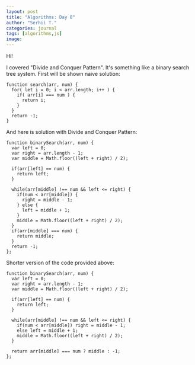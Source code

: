 ```yaml
---
layout: post
title: "Algorithms: Day 8"
author: "Serhii T."
categories: journal
tags: [algorithms,js]
image: 
---
```


Hi!

I covered "Divide and Conquer Pattern". It's something like a binary search tree system. First will be shown naive solution:
```
function search(arr, num) {
  for( let i = 0; i < arr.length; i++ ) {
    if( arr[i] === num ) {
      return i;
    }
  }
  return -1;
}
```

And here is solution with Divide and Conquer Pattern:
```
function binarySearch(arr, num) {
  var left = 0;
  var right = arr.length - 1;
  var middle = Math.floor((left + right) / 2);

  if(arr[left] == num) {
    return left;
  }

  while(arr[middle] !== num && left <= right) {
    if(num < arr[middle]) {
      right = middle - 1;
    } else {
      left = middle + 1;
    }
    middle = Math.floor((left + right) / 2);
  }
  if(arr[middle] === num) {
    return middle;
  }
  return -1; 
};
```

Shorter version of the code provided above:
```
function binarySearch(arr, num) {
  var left = 0;
  var right = arr.length - 1;
  var middle = Math.floor((left + right) / 2);

  if(arr[left] == num) {
    return left;
  }

  while(arr[middle] !== num && left <= right) {
    if(num < arr[middle]) right = middle - 1; 
    else left = middle + 1;
    middle = Math.floor((left + right) / 2);
  }

  return arr[middle] === num ? middle : -1; 
};
```